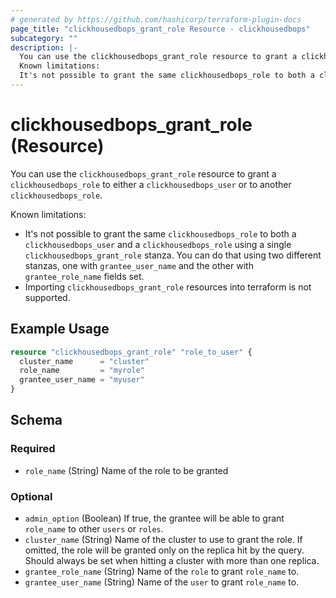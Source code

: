 ```yaml
---
# generated by https://github.com/hashicorp/terraform-plugin-docs
page_title: "clickhousedbops_grant_role Resource - clickhousedbops"
subcategory: ""
description: |-
  You can use the clickhousedbops_grant_role resource to grant a clickhousedbops_role to either a clickhousedbops_user or to another clickhousedbops_role.
  Known limitations:
  It's not possible to grant the same clickhousedbops_role to both a clickhousedbops_user and a clickhousedbops_role using a single clickhousedbops_grant_role stanza. You can do that using two different stanzas, one with grantee_user_name and the other with grantee_role_name fields set.Importing clickhousedbops_grant_role resources into terraform is not supported.
---
```


# clickhousedbops_grant_role (Resource)

You can use the `clickhousedbops_grant_role` resource to grant a `clickhousedbops_role` to either a `clickhousedbops_user` or to another `clickhousedbops_role`.

Known limitations:

- It's not possible to grant the same `clickhousedbops_role` to both a `clickhousedbops_user` and a `clickhousedbops_role` using a single `clickhousedbops_grant_role` stanza. You can do that using two different stanzas, one with `grantee_user_name` and the other with `grantee_role_name` fields set.
- Importing `clickhousedbops_grant_role` resources into terraform is not supported.

## Example Usage

```terraform
resource "clickhousedbops_grant_role" "role_to_user" {
  cluster_name      = "cluster"
  role_name         = "myrole"
  grantee_user_name = "myuser"
}
```

<!-- schema generated by tfplugindocs -->
## Schema

### Required

- `role_name` (String) Name of the role to be granted

### Optional

- `admin_option` (Boolean) If true, the grantee will be able to grant `role_name` to other `users` or `roles`.
- `cluster_name` (String) Name of the cluster to use to grant the role. If omitted, the role will be granted only on the replica hit by the query. Should always be set when hitting a cluster with more than one replica.
- `grantee_role_name` (String) Name of the `role` to grant `role_name` to.
- `grantee_user_name` (String) Name of the `user` to grant `role_name` to.
